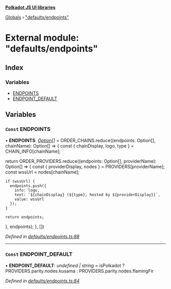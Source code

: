 **[Polkadot JS UI libraries](../README.md)**

[Globals](../globals.md) › [&quot;defaults/endpoints&quot;](_defaults_endpoints_.md)

# External module: "defaults/endpoints"

## Index

### Variables

* [ENDPOINTS](_defaults_endpoints_.md#const-endpoints)
* [ENDPOINT_DEFAULT](_defaults_endpoints_.md#const-endpoint_default)

## Variables

### `Const` ENDPOINTS

• **ENDPOINTS**: *[Option](_types_.md#option)[]* =  ORDER_CHAINS.reduce((endpoints: Option[], chainName): Option[] => {
  const { chainDisplay, logo, type } = CHAIN_INFO[chainName];

  return ORDER_PROVIDERS.reduce((endpoints: Option[], providerName): Option[] => {
    const { providerDisplay, nodes } = PROVIDERS[providerName];
    const wssUrl = nodes[chainName];

    if (wssUrl) {
      endpoints.push({
        info: logo,
        text: `${chainDisplay} (${type}, hosted by ${providerDisplay}}`,
        value: wssUrl
      });
    }

    return endpoints;
  }, endpoints);
}, [])

*Defined in [defaults/endpoints.ts:88](https://github.com/polkadot-js/ui/blob/435cf90/packages/ui-settings/src/defaults/endpoints.ts#L88)*

___

### `Const` ENDPOINT_DEFAULT

• **ENDPOINT_DEFAULT**: *undefined | string* =  isPolkadot
  ? PROVIDERS.parity.nodes.kusama
  : PROVIDERS.parity.nodes.flamingFir

*Defined in [defaults/endpoints.ts:84](https://github.com/polkadot-js/ui/blob/435cf90/packages/ui-settings/src/defaults/endpoints.ts#L84)*